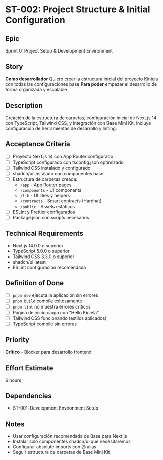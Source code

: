 # ST-002: Project Structure & Initial Configuration

## Epic
Sprint 0: Project Setup & Development Environment

## Story
**Como desarrollador**
Quiero crear la estructura inicial del proyecto Kiniela con todas las configuraciones base
**Para poder** empezar el desarrollo de forma organizada y escalable

## Description
Creación de la estructura de carpetas, configuración inicial de Next.js 14 con TypeScript, Tailwind CSS, y integración con Base Mini Kit. Incluye configuración de herramientas de desarrollo y linting.

## Acceptance Criteria
- [ ] Proyecto Next.js 14 con App Router configurado
- [ ] TypeScript configurado con tsconfig.json optimizado
- [ ] Tailwind CSS instalado y configurado
- [ ] shadcn/ui instalado con componentes base
- [ ] Estructura de carpetas creada:
  - `/app` - App Router pages
  - `/components` - UI components
  - `/lib` - Utilities y helpers
  - `/contracts` - Smart contracts (Hardhat)
  - `/public` - Assets estáticos
- [ ] ESLint y Prettier configurados
- [ ] Package.json con scripts necesarios

## Technical Requirements
- Next.js 14.0.0 o superior
- TypeScript 5.0.0 o superior
- Tailwind CSS 3.3.0 o superior
- shadcn/ui latest
- ESLint configuración recomendada

## Definition of Done
- [ ] `pnpm dev` ejecuta la aplicación sin errores
- [ ] `pnpm build` compila exitosamente
- [ ] `pnpm lint` no muestra errores críticos
- [ ] Página de inicio carga con "Hello Kiniela" 
- [ ] Tailwind CSS funcionando (estilos aplicados)
- [ ] TypeScript compile sin errores

## Priority
**Crítico** - Blocker para desarrollo frontend

## Effort Estimate
6 hours

## Dependencies
- ST-001: Development Environment Setup

## Notes
- Usar configuración recomendada de Base para Next.js
- Instalar solo componentes shadcn/ui que necesitaremos
- Configurar absolute imports con @ alias
- Seguir estructura de carpetas de Base Mini Kit